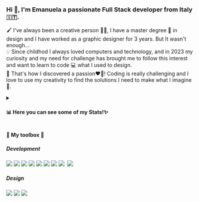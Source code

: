 ### Hi 👋, I'm Emanuela a passionate Full Stack developer from Italy 🇮🇹.

🖌 I've always been a creative person 🎨✨, I have a master degree 📜 in design and I have worked as a graphic designer for 3 years. But It wasn't enough...<br>
💡 Since childhod I always loved computers and technology, and in 2023 my curiosity and my need for challenge has brought me to follow this interest and want to learn to code 💻 what I used to design. <br>
💭 That's how I discovered a passion❤️‍🔥! Coding is really challenging and I love to use my creativity to find the solutions I need to make what I imagine 📐. <br>

<details>
  <summary><h4>📊 Here you can see some of my Stats!✨</h4></summary>
  
  My Github Ranking
  
![Emanuela's GitHub stats](https://github-readme-stats.vercel.app/api?username=EmanuelaPau&show_icons=true&theme=transparent) 
  <br><br> 
  My Most used Languages
  <br> <br>
[![Top Langs](https://github-readme-stats.vercel.app/api/top-langs/?username=EmanuelaPau&layout=compact)](https://github.com/anuraghazra/github-readme-stats)
  <br><br> 
  My Streak
  <br> <br>
[![GitHub Streak](https://streak-stats.demolab.com?user=EmanuelaPau&theme=dark&hide_border=true&border_radius=8&date_format=j%20M%5B%20Y%5D&exclude_days=Sun%2CSat)](https://git.io/streak-stats)
</details>

<h4>🧰 My toolbox 🧰</h4>

<h5>Development</h5>
<p float="left">
  <img src="https://img.shields.io/badge/HTML5-E34F26?style=for-the-badge&logo=html5&logoColor=white" />
  <img src="https://img.shields.io/badge/CSS3-1572B6?style=for-the-badge&logo=css3&logoColor=white" />
  <img src="https://img.shields.io/badge/JavaScript-323330?style=for-the-badge&logo=javascript&logoColor=F7DF1E" />
  <img src="https://img.shields.io/badge/Bootstrap-563D7C?style=for-the-badge&logo=bootstrap&logoColor=white" />
  <img src="https://img.shields.io/badge/Vite-B73BFE?style=for-the-badge&logo=vite&logoColor=FFD62E" />
  <img src="https://img.shields.io/badge/Vue.js-35495E?style=for-the-badge&logo=vuedotjs&logoColor=4FC08D" />
  <img src="https://img.shields.io/badge/PHP-777BB4?style=for-the-badge&logo=php&logoColor=white" />
  <img src="https://img.shields.io/badge/MySQL-005C84?style=for-the-badge&logo=mysql&logoColor=white"/>
  <img **src="https://img.shields.io/badge/MySQL-005C84?style=for-the-badge&logo=mysql&logoColor=white"/>
  <img src="[https://img.shields.io/badge/MySQL-005C84?style=for-the-badge&logo=mysql&logoColor=white](https://camo.githubusercontent.com/85b8858163097e34c31ef8eeda533e1fa18be0ec8ce58f494b6b5cedc2f27196/68747470733a2f2f696d672e736869656c64732e696f2f62616467652f6c61726176656c2d2532334646324432302e7376673f7374796c653d666f722d7468652d6261646765266c6f676f3d6c61726176656c266c6f676f436f6c6f723d7768697465)"/>
</p>

<h5>Design</h5>
<p float="left">
<img src="https://img.shields.io/badge/Adobe%20Illustrator-FF9A00?style=for-the-badge&logo=adobe%20illustrator&logoColor=white" />
<img src="https://img.shields.io/badge/Adobe%20Photoshop-31A8FF?style=for-the-badge&logo=Adobe%20Photoshop&logoColor=black" />
<img src="https://img.shields.io/badge/Adobe%20InDesign-FF3366?style=for-the-badge&logo=Adobe%20InDesign&logoColor=white" />
<img **src="https://img.shields.io/badge/Adobe%20after%20affects-CF96FD?style=for-the-badge&logo=Adobe%20after%20effects&logoColor=393665" />
</p>

<!--
**EmanuelaPau/EmanuelaPau** is a ✨ _special_ ✨ repository because its `README.md` (this file) appears on your GitHub profile.

Here are some ideas to get you started:

- 🔭 I’m currently working on ...
- 🌱 I’m currently learning ...
- 👯 I’m looking to collaborate on ...
- 🤔 I’m looking for help with ...
- 💬 Ask me about ...
- 📫 How to reach me: ...
- 😄 Pronouns: ...
- ⚡ Fun fact: ...
-->

